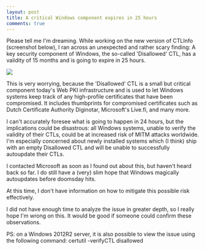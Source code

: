 ```yaml
---
layout: post
title: A critical Windows component expires in 25 hours
comments: true
---
```


Please tell me I'm dreaming. While working on the new version of CTLInfo (screenshot below), I ran across an unexpected 
and rather scary finding:   A key security component of Windows, the so-called 'Disallowed' CTL, has a validity of 15 months 
and is going to expire in 25 hours. 

<img src=http://i.imgur.com/VTgVHJS.png>

This is very worrying, because the 'Disallowed' CTL is a small but critical component today's Web PKI infrastructure and 
is used to let Windows systems keep track of any high-profile certificates that have been compromised. It includes thumbprints for compromised certificates such as Dutch Certificate Authority Diginotar, Microsoft's Live.fi, and many more. 

I can't accurately foresee what is going to happen in 24 hours, but the implications could be disastrous: all Windows systems, 
unable to verify the validity of their CTLs, could be at increased risk of MITM attacks worldwide. I'm especially concerned 
about newly installed systems which (I think) ship with an empty Disallowed CTL and will be unable to successfully autoupdate 
their CTLs.

I contacted Microsoft as soon as I found out about this, but haven't heard back so far. I do still 
have a (very) slim hope that Windows magically autoupdates before doomsday hits.

At this time, I don't have information on how to mitigate this possible risk effectively.

I did not have enough time to analyze the issue in greater depth, so I really hope I'm wrong on this.
It would be good if someone could confirm these observations.

PS: on a Windows 2012R2 server, it is also possible to view the issue using the following command:
    certutil -verifyCTL disallowed
